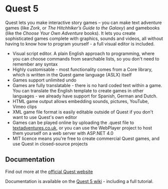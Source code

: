 Quest 5
=======

Quest lets you make interactive story games – you can make text adventure games (like *Zork*, or *The Hitchhiker’s Guide to the Galaxy*) and gamebooks (like the *Choose Your Own Adventure* books). It lets you create sophisticated games complete with graphics, sounds and videos, all without having to know how to program yourself - a full visual editor is included.

* Visual script editor. A plain English approach to programming, where you can choose commands from searchable lists, so you don't need to remember any syntax
* Highly customisable - most functionality comes from a Core library, which is written in the Quest game language (ASLX) itself
* Games support unlimited undo
* Games are fully translatable - there is no hard coded text within a game. You can translate the English template to create games in other languages - we already have support for Spanish, German and Dutch.
* HTML game output allows embedding sounds, pictures, YouTube, Vimeo clips
* XML game file format is easily editable outside of Quest if you don't want to use Quest's own editor
* Games can be played online by uploading the .quest file to [textadventures.co.uk](http://textadventures.co.uk/), or you can use the WebPlayer project to host them yourself on a web server with ASP.NET 4.0
* MIT licence means you're free to create commercial Quest games, and use Quest in closed-source projects

Documentation
-------------

Find out more at the [official Quest website](http://textadventures.co.uk/quest/)

Documentation is available on the [Quest 5 wiki](http://quest5.net) - including a full tutorial.

